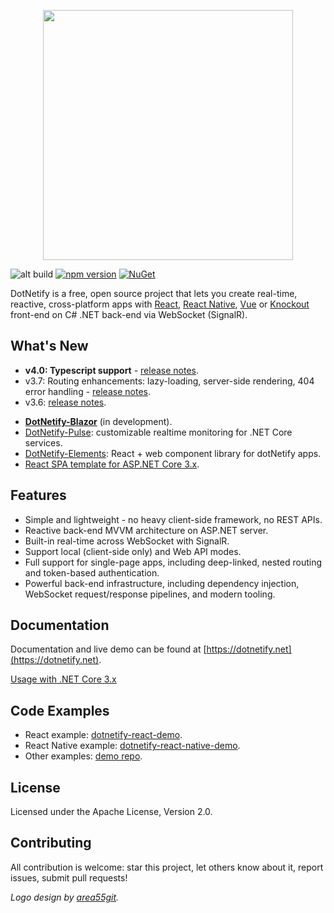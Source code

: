 <p align="center"><img width="400px" src="http://dotnetify.net/content/images/dotnetify-logo.png"></p>

![alt build](https://ci.appveyor.com/api/projects/status/github/dsuryd/dotnetify?svg=true)
[![npm version](https://badge.fury.io/js/dotnetify.svg)](https://badge.fury.io/js/dotnetify)
[![NuGet](https://img.shields.io/nuget/v/DotNetify.SignalR.svg?style=flat-square)](https://www.nuget.org/packages/DotNetify.SignalR/)

DotNetify is a free, open source project that lets you create real-time, reactive, cross-platform apps with [React](https://facebook.github.io/react/), [React Native](https://facebook.github.io/react-native/), [Vue](https://vuejs.org) or [Knockout](http://knockoutjs.com) front-end on C# .NET back-end via WebSocket (SignalR).

## What's New

- **v4.0: Typescript support** - [release notes](https://github.com/dsuryd/dotNetify/releases/tag/v4.0).
- v3.7: Routing enhancements: lazy-loading, server-side rendering, 404 error handling - [release notes](https://github.com/dsuryd/dotNetify/releases/tag/v3.7).
- v3.6: [release notes](https://github.com/dsuryd/dotNetify/releases/tag/v3.6).

<div/>

- [**DotNetify-Blazor**](https://github.com/dsuryd/dotNetify-Blazor) (in development).
- [DotNetify-Pulse](https://github.com/dsuryd/dotnetify-pulse): customizable realtime monitoring for .NET Core services.
- [DotNetify-Elements](https://dotnetify.net/elements"): React + web component library for dotNetify apps.
- [React SPA template for ASP.NET Core 3.x](https://github.com/dsuryd/dotnetify-react-demo-vs2017/tree/master/ReactTemplate).

## Features

- Simple and lightweight - no heavy client-side framework, no REST APIs.
- Reactive back-end MVVM architecture on ASP.NET server.
- Built-in real-time across WebSocket with SignalR.
- Support local (client-side only) and Web API modes.
- Full support for single-page apps, including deep-linked, nested routing and token-based authentication.
- Powerful back-end infrastructure, including dependency injection, WebSocket request/response pipelines, and modern tooling.

## Documentation

Documentation and live demo can be found at [https://dotnetify.net](https://dotnetify.net).

[Usage with .NET Core 3.x](https://github.com/dsuryd/dotNetify/issues/159#issuecomment-547691063)

## Code Examples

- React example: [dotnetify-react-demo](https://github.com/dsuryd/dotnetify-react-demo).
- React Native example: [dotnetify-react-native-demo](https://github.com/dsuryd/dotnetify-react-native-demo).
- Other examples: [demo repo](https://github.com/dsuryd/dotNetify/tree/master/Demo).

## License

Licensed under the Apache License, Version 2.0.

## Contributing

All contribution is welcome: star this project, let others know about it, report issues, submit pull requests!

_Logo design by [area55git](https://github.com/area55git)._
